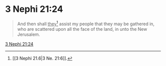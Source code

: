 # 3 Nephi 21:24

> And then shall <u>they</u>[^a] assist my people that they may be gathered in, who are scattered upon all the face of the land, in unto the New Jerusalem.

[3 Nephi 21:24](https://www.churchofjesuschrist.org/study/scriptures/bofm/3-ne/21?lang=eng&id=p24#p24)


[^a]: [[3 Nephi 21.6|3 Ne. 21:6]].  
